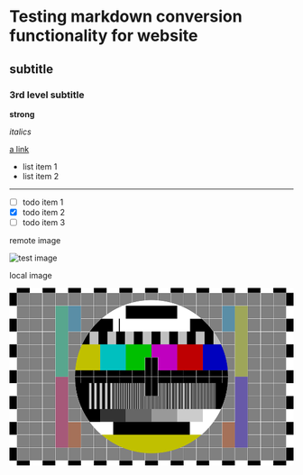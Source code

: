 # Testing markdown conversion functionality for website
## subtitle
### 3rd level subtitle

**strong**

_italics_

[a link](https://google.com)

- list item 1
- list item 2
---

* [ ] todo item 1
* [x] todo item 2
* [ ] todo item 3

remote image

![test image](/static/test-image.png)

local image

![test image](test-image.png)